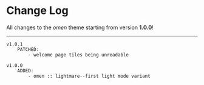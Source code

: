 # Change Log

All changes to the *omen* theme starting from version **1.0.0**!

<hr>

```
v1.0.1
    PATCHED:
        - welcome page tiles being unreadable
        
v1.0.0
    ADDED:
        - omen :: lightmare--first light mode variant
```